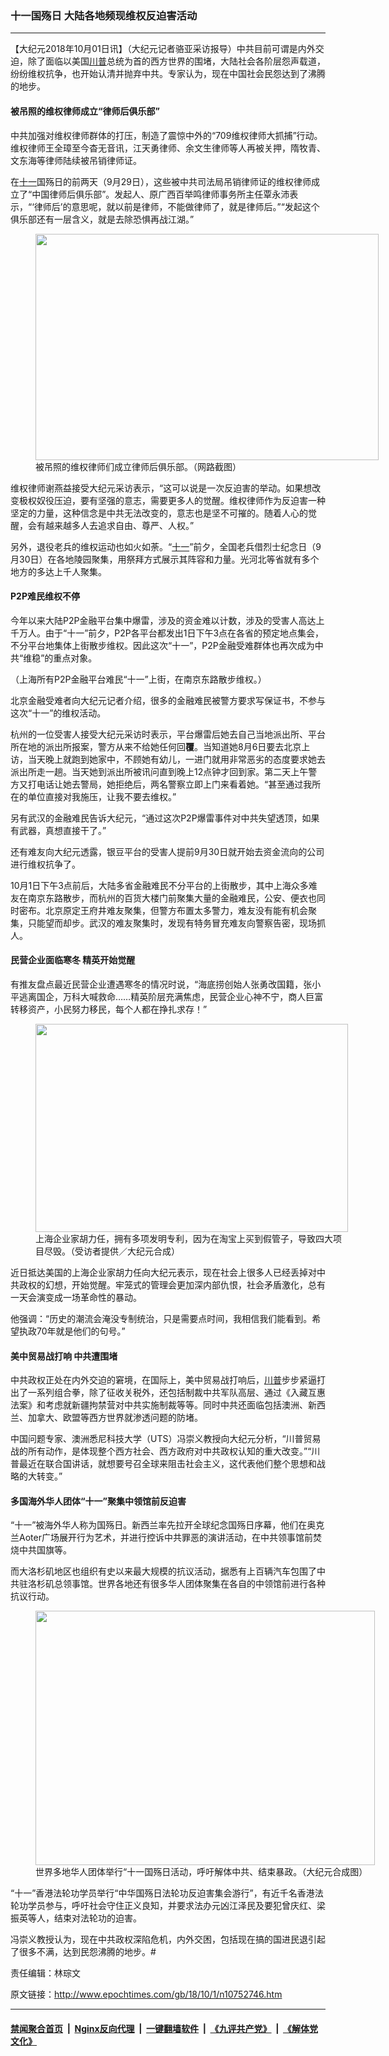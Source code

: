 ### 十一国殇日 大陆各地频现维权反迫害活动
------------------------

<p>【大纪元2018年10月01日讯】（大纪元记者骆亚采访报导）中共目前可谓是内外交迫，除了面临以美国<a href="http://www.epochtimes.com/gb/tag/%E5%B7%9D%E6%99%AE.html">川普</a>总统为首的西方世界的围堵，大陆社会各阶层怨声载道，纷纷维权抗争，也开始认清并抛弃中共。专家认为，现在中国社会民怨达到了沸腾的地步。</p>
<h4>被吊照的维权律师成立“律师后俱乐部”</h4>
<p>中共加强对维权律师群体的打压，制造了震惊中外的“709维权律师大抓捕”行动。维权律师王全璋至今杳无音讯，江天勇律师、余文生律师等人再被关押，隋牧青、文东海等律师陆续被吊销律师证。</p>
<p>在<a href="http://www.epochtimes.com/gb/tag/%E5%8D%81%E4%B8%80.html">十一</a>国殇日的前两天（9月29日），这些被中共司法局吊销律师证的维权律师成立了“中国律师后俱乐部”。发起人、原广西百举鸣律师事务所主任覃永沛表示，“‘律师后’的意思呢，就以前是律师，不能做律师了，就是律师后。”“发起这个俱乐部还有一层含义，就是去除恐惧再战江湖。”</p>
<figure id="attachment_10753776" style="width: 549px" class="wp-caption aligncenter"><a href="http://i.epochtimes.com/assets/uploads/2018/10/f9048402167b5a795c6055fefd20616b.png"><img class=" wp-image-10753776" src="http://i.epochtimes.com/assets/uploads/2018/10/f9048402167b5a795c6055fefd20616b.png" alt="" width="549" height="362" /></a><figcaption class="wp-caption-text">被吊照的维权律师们成立律师后俱乐部。（网路截图）</figcaption></figure>
<p>维权律师谢燕益接受大纪元采访表示，“这可以说是一次反迫害的举动。如果想改变极权奴役压迫，要有坚强的意志，需要更多人的觉醒。维权律师作为反迫害一种坚定的力量，这种信念是中共无法改变的，意志也是坚不可摧的。随着人心的觉醒，会有越来越多人去追求自由、尊严、人权。”</p>
<p>另外，退役老兵的维权运动也如火如荼。“<a href="http://www.epochtimes.com/gb/tag/%E5%8D%81%E4%B8%80.html">十一</a>”前夕，全国老兵借烈士纪念日（9月30日）在各地陵园聚集，用祭拜方式展示其阵容和力量。光河北等省就有多个地方的多达上千人聚集。</p>
<div class="video_fit_container"><script data-ratio="100%" src="//www.youmaker.com/2018/1001/da94097f-413f-4dd6-5f0f-108230ac9cf6?r=16x9&amp;s=368x640&api=2&url=http%3A%2F%2Fwww.epochtimes.com%2Fgb%2F18%2F10%2F1%2Fn10752746.htm"></script></div>
<h4>P2P难民维权不停</h4>
<p>今年以来大陆P2P金融平台集中爆雷，涉及的资金难以计数，涉及的受害人高达上千万人。由于“十一”前夕，P2P各平台都发出1日下午3点在各省的预定地点集会，不分平台地集体上街散步维权。因此这次“十一”，P2P金融受难群体也再次成为中共“维稳”的重点对象。</p>
<p><div class="video_fit_container"><script data-ratio="56.25%" src="//www.youmaker.com/2018/1001/58f199c9-9dc8-4e54-68c9-4f65bbef7521?r=16x9&amp;s=960x544&api=2&url=http%3A%2F%2Fwww.epochtimes.com%2Fgb%2F18%2F10%2F1%2Fn10752746.htm"></script></div>（上海所有P2P金融平台难民“十一”上街，在南京东路散步维权。）</p>
<p>北京金融受难者向大纪元记者介绍，很多的金融难民被警方要求写保证书，不参与这次“十一”的维权活动。</p>
<p>杭州的一位受害人接受大纪元采访时表示，平台爆雷后她去自己当地派出所、平台所在地的派出所报案，警方从来不给她任何回<strong>覆</strong>。当知道她8月6日要去北京上访，当天晚上就跑到她家中，不顾她有幼儿，一进门就用非常恶劣的态度要求她去派出所走一趟。当天她到派出所被讯问直到晚上12点钟才回到家。第二天上午警方又打电话让她去警局，她拒绝后，两名警察立即上门来看着她。“甚至通过我所在的单位直接对我施压，让我不要去维权。”</p>
<p>另有武汉的金融难民告诉大纪元，“通过这次P2P爆雷事件对中共失望透顶，如果有武器，真想直接干了。”</p>
<p>还有难友向大纪元透露，银豆平台的受害人提前9月30日就开始去资金流向的公司进行维权抗争了。</p>
<p>10月1日下午3点前后，大陆多省金融难民不分平台的上街散步，其中上海众多难友在南京东路散步，而杭州的百货大楼门前聚集大量的金融难民，公安、便衣也同时密布。北京原定王府井难友聚集，但警方布置太多警力，难友没有能有机会聚集，只能望而却步。武汉的难友聚集时，发现有特务冒充难友向警察告密，现场抓人。</p>
<h4>民营企业面临寒冬 精英开始觉醒</h4>
<p>有推友盘点最近民营企业遭遇寒冬的情况时说，“海底捞创始人张勇改国籍，张小平逃离国企，万科大喊救命……精英阶层充满焦虑，民营企业心神不宁，商人巨富转移资产，小民努力移民，每个人都在挣扎求存！”</p>
<figure id="attachment_10752270" style="width: 500px" class="wp-caption aligncenter"><a href="http://i.epochtimes.com/assets/uploads/2018/09/dd712d80264f905de28f82185db038c3-600x400-1.jpg"><img class=" wp-image-10752270" src="http://i.epochtimes.com/assets/uploads/2018/09/dd712d80264f905de28f82185db038c3-600x400-1.jpg" alt="" width="500" height="333" /></a><figcaption class="wp-caption-text">上海企业家胡力任，拥有多项发明专利，因为在淘宝上买到假管子，导致四大项目尽毁。（受访者提供／大纪元合成）</figcaption></figure>
<p>近日抵达美国的上海企业家胡力任向大纪元表示，现在社会上很多人已经丢掉对中共政权的幻想，开始觉醒。牢笼式的管理会更加深内部仇恨，社会矛盾激化，总有一天会演变成一场革命性的暴动。</p>
<p>他强调：“历史的潮流会淹没专制统治，只是需要点时间，我相信我们能看到。希望执政70年就是他们的句号。”</p>
<h4>美中贸易战打响 中共遭围堵</h4>
<p>中共政权正处在内外交迫的窘境，在国际上，美中贸易战打响后，<a href="http://www.epochtimes.com/gb/tag/%E5%B7%9D%E6%99%AE.html">川普</a>步步紧逼打出了一系列组合拳，除了征收关税外，还包括制裁中共军队高层、通过《入藏互惠法案》和考虑就新疆拘禁营对中共实施制裁等等。同时中共还面临包括澳洲、新西兰、加拿大、欧盟等西方世界就渗透问题的防堵。</p>
<p>中国问题专家、澳洲悉尼科技大学（UTS）冯崇义教授向大纪元分析，“川普贸易战的所有动作，是体现整个西方社会、西方政府对中共政权认知的重大改变。”“川普最近在联合国讲话，就想要号召全球来阻击社会主义，这代表他们整个思想和战略的大转变。”</p>
<h4>多国海外华人团体“十一”聚集中领馆前反迫害</h4>
<p>“十一”被海外华人称为国殇日。新西兰率先拉开全球纪念国殇日序幕，他们在奥克兰Aoter广场展开行为艺术，并进行控诉中共罪恶的演讲活动，在中共领事馆前焚烧中共国旗等。</p>
<p>而大洛杉矶地区也组织有史以来最大规模的抗议活动，据悉有上百辆汽车包围了中共驻洛杉矶总领事馆。世界各地还有很多华人团体聚集在各自的中领馆前进行各种抗议行动。</p>
<figure id="attachment_10753861" style="width: 543px" class="wp-caption aligncenter"><a href="http://i.epochtimes.com/assets/uploads/2018/10/7b1e2ec5e4ac35cba4929ef01ea6b2fd.jpg"><img class=" wp-image-10753861" src="http://i.epochtimes.com/assets/uploads/2018/10/7b1e2ec5e4ac35cba4929ef01ea6b2fd.jpg" alt="" width="543" height="407" /></a><figcaption class="wp-caption-text">世界多地华人团体举行“十一国殇日活动，呼吁解体中共、结束暴政。（大纪元合成图）</figcaption></figure>
<p>“十一”香港法轮功学员举行“中华国殇日法轮功反迫害集会游行”，有近千名香港法轮功学员参与，呼吁社会守住正义良知，并要求法办元凶江泽民及要犯曾庆红、梁振英等人，结束对法轮功的迫害。</p>
<p>冯崇义教授认为，现在中共政权深陷危机，内外交困，包括现在搞的国进民退引起了很多不满，达到民怨沸腾的地步。#</p>
<p>责任编辑：林琮文</p>

原文链接：http://www.epochtimes.com/gb/18/10/1/n10752746.htm


------------------------
#### [禁闻聚合首页](https://github.com/gfw-breaker/banned-news/blob/master/README.md) &nbsp;|&nbsp; [Nginx反向代理](https://github.com/gfw-breaker/open-proxy/blob/master/README.md) &nbsp;|&nbsp; [一键翻墙软件](https://github.com/gfw-breaker/nogfw/blob/master/README.md) &nbsp;|&nbsp; [《九评共产党》](https://github.com/gfw-breaker/9ping.md/blob/master/README.md#九评之一评共产党是什么) &nbsp;|&nbsp; [《解体党文化》](https://github.com/gfw-breaker/jtdwh.md/blob/master/README.md#绪论)